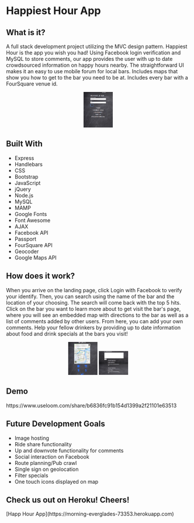<h1>Happiest Hour App</h1>

<h2>What is it?</h2>
A full stack development project utilizing the MVC design pattern. Happiest Hour is the app you wish you had! Using Facebook login verification and MySQL to store comments, our app provides the user with up to date crowdsourced information on happy hours nearby. 
The straightforward UI makes it an easy to use mobile forum for local bars. Includes maps that show you how to get to the bar you need to be at. Includes every bar with a FourSquare venue id.

<p align="center">
<img alt="Happiest Hour App" src="./images/landingpage.png" style="width: 80px;">
</p>

<h2>Built With</h2>
<ul>
  <li>Express</li>
  <li>Handlebars</li>
  <li>CSS</li>
  <li>Bootstrap</li>
  <li>JavaScript</li>
  <li>jQuery</li>
  <li>Node.js</li>
  <li>MySQL</li>
  <li>MAMP</li>
  <li>Google Fonts</li>
  <li>Font Awesome</li>
  <li>AJAX</li>
  <li>Facebook API</li>
  <li>Passport</li>
  <li>FourSquare API</li>
  <li>Geocoder</li>
  <li>Google Maps API</li>
</ul>

<h2>How does it work?</h2>
When you arrive on the landing page, click Login with Facebook to verify your identify. Then, you can search using the name of the bar and the location of your choosing. The search will come back with the top 5 hits. 
Click on the bar you want to learn more about to get visit the bar's page, where you will see an embedded map with directions to the bar as well as a list of comments added by other users. From here, you can add your own comments. Help your fellow drinkers by providing up to date information about food and drink specials at the bars you visit!

<p align="center">
<img alt="Add Comment Screenshot" src="./images/directions.png" style="width: 80px;">
<img alt="Add Comment Screenshot" src="./images/comments.png" style="width: 80px;">
</p>

<h2>Demo</h2>
https://www.useloom.com/share/b6836fc91b154d1399a2f21101e63513

<h2>Future Development Goals</h2>
<ul>
  <li>Image hosting</li>
  <li>Ride share functionality</li>
  <li>Up and downvote functionality for comments</li>
  <li>Social interaction on Facebook</li>
  <li>Route planning/Pub crawl</li>
  <li>Single sign on geolocation</li>
  <li>Filter specials</li>
  <li>One touch icons displayed on map</li>
 </ul>

<h2>Check us out on Heroku! Cheers!</h2>
[Happ Hour App](https://morning-everglades-73353.herokuapp.com)


